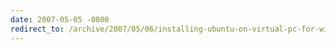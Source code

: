```yaml
---
date: 2007-05-05 -0800
redirect_to: /archive/2007/05/06/installing-ubuntu-on-virtual-pc-for-windows-lovers.aspx/
---
```

